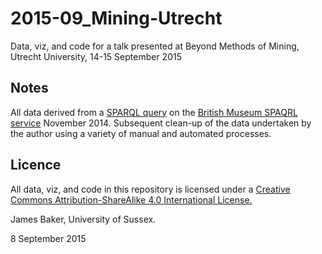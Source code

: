 # 2015-09_Mining-Utrecht
Data, viz, and code for a talk presented at Beyond Methods of Mining, Utrecht University, 14-15 September 2015

## Notes

All data derived from a [SPARQL query](https://gist.github.com/drjwbaker/713a8bfc5afb91017503) on the [British Museum SPAQRL service](http://collection.britishmuseum.org/sparql) November 2014. Subsequent clean-up of the data undertaken by the author using a variety of manual and automated processes.

## Licence

All data, viz, and code in this repository is licensed under a [Creative Commons Attribution-ShareAlike 4.0 International License.](http://creativecommons.org/licenses/by-sa/4.0/)

James Baker, University of Sussex.

8 September 2015
